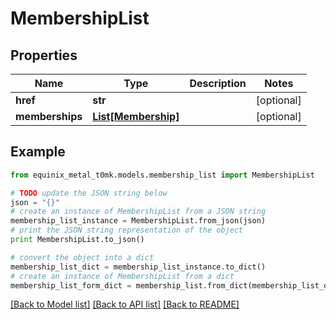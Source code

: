 # MembershipList


## Properties
Name | Type | Description | Notes
------------ | ------------- | ------------- | -------------
**href** | **str** |  | [optional] 
**memberships** | [**List[Membership]**](Membership.md) |  | [optional] 

## Example

```python
from equinix_metal_t0mk.models.membership_list import MembershipList

# TODO update the JSON string below
json = "{}"
# create an instance of MembershipList from a JSON string
membership_list_instance = MembershipList.from_json(json)
# print the JSON string representation of the object
print MembershipList.to_json()

# convert the object into a dict
membership_list_dict = membership_list_instance.to_dict()
# create an instance of MembershipList from a dict
membership_list_form_dict = membership_list.from_dict(membership_list_dict)
```
[[Back to Model list]](../README.md#documentation-for-models) [[Back to API list]](../README.md#documentation-for-api-endpoints) [[Back to README]](../README.md)


